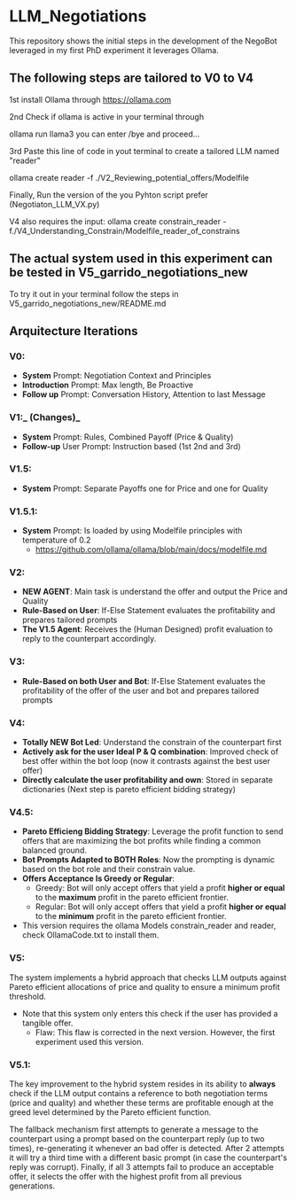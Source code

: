 # LLM_Negotiations

This repository shows the initial steps in the development of the NegoBot leveraged in my first PhD experiment it leverages Ollama.

## The following steps are tailored to V0 to V4

1st install Ollama through https://ollama.com

2nd Check if ollama is active in your terminal through

ollama run llama3
you can enter /bye and proceed...

3rd Paste this line of code in yout terminal to create a tailored LLM named "reader"

ollama create reader -f ./V2_Reviewing_potential_offers/Modelfile 

Finally, Run the version of the you Pyhton script prefer (Negotiaton_LLM_VX.py)

V4 also requires the input: ollama create constrain_reader -f./V4_Understanding_Constrain/Modelfile_reader_of_constrains

## The actual system used in this experiment can be tested in V5_garrido_negotiations_new

To try it out in your terminal follow the steps in V5_garrido_negotiations_new/README.md


## Arquitecture Iterations

### **V0**:
  - **System** Prompt: Negotiation Context and Principles
  - **Introduction** Prompt: Max length, Be Proactive
  - **Follow up** Prompt: Conversation History, Attention to last Message
    
### **V1**:_ (Changes)_
  - **System** Prompt: Rules, Combined Payoff (Price & Quality)
  - **Follow-up** User Prompt: Instruction based (1st 2nd and 3rd)
    
### **V1.5**:
- **System** Prompt: Separate Payoffs one for Price and one for Quality
  
### **V1.5.1**:
- **System** Prompt: Is loaded by using Modelfile principles with temperature of 0.2
  - https://github.com/ollama/ollama/blob/main/docs/modelfile.md

### **V2**:
- **NEW AGENT**: Main task is understand the offer and output the Price and Quality
- **Rule-Based on User**: If-Else Statement evaluates the profitability and prepares tailored prompts
- **The V1.5 Agent**: Receives the (Human Designed) profit evaluation to reply to the counterpart accordingly.

### **V3**:
- **Rule-Based on both User and Bot**: If-Else Statement evaluates the profitability of the offer of the user and bot and prepares tailored prompts

### **V4**:
- **Totally NEW Bot Led**: Understand the constrain of the counterpart first
- **Actively ask for the user Ideal P & Q combination**: Improved check of best offer within the bot loop (now it contrasts against the best user offer)
- **Directly calculate the user profitability and own**: Stored in separate dictionaries (Next step is pareto efficient bidding strategy)

### **V4.5**:
- **Pareto Efficieng Bidding Strategy**: Leverage the profit function to send offers that are maximizing the bot profits while finding a common balanced ground. 
- **Bot Prompts Adapted to BOTH Roles**: Now the prompting is dynamic based on the bot role and their constrain value. 
- **Offers Acceptance Is Greedy or Regular**: 
    - Greedy: Bot will only accept offers that yield a profit **higher or equal** to the **maximum** profit in the pareto efficient frontier. 
    - Regular: Bot will only accept offers that yield a profit **higher or equal** to the **minimum** profit in the pareto efficient frontier. 
- This version requires the ollama Models constrain_reader and reader, check OllamaCode.txt to install them. 

### **V5**:
The system implements a hybrid approach that checks LLM outputs against Pareto efficient allocations of price and quality to ensure a minimum profit threshold.
- Note that this system only enters this check if the user has provided a tangible offer.
    - Flaw: This flaw is corrected in the next version. However, the first experiment used this version. 

### **V5.1**:
The key improvement to the hybrid system resides in its ability to **always** check if the LLM output contains a reference to both negotiation terms (price and quality) and whether these terms are profitable enough at the greed level determined by the Pareto efficient function.

The fallback mechanism first attempts to generate a message to the counterpart using a prompt based on the counterpart reply (up to two times), re-generating it whenever an bad offer is detected. After 2 attempts it will try a third time with a different basic prompt (in case the counterpart's reply was corrupt). Finally, if all 3 attempts fail to produce an acceptable offer, it selects the offer with the highest profit from all previous generations.

